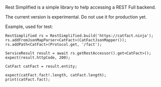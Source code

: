 Rest Simplified is a simple library to help accessing a REST Full backend.

The current version is experimental. Do not use it for production yet.

Example, used for test:
    
    RestSimplified rs = RestSimplified.build('https://catfact.ninja');
    rs.addFromJsonMapParser<CatFact>(CatFactJsonMapper());
    rs.addPath<CatFact>(Protocol.get, '/fact');

    ServiceResult result = await rs.getRestAccessor().get<CatFact>();
    expect(result.httpCode, 200);

    CatFact catFact = result.entity;

    expect(catFact.fact!.length, catFact.length);
    print(catFact.fact);
